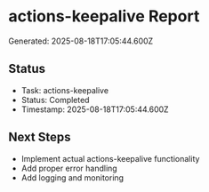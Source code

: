 # actions-keepalive Report

Generated: 2025-08-18T17:05:44.600Z

## Status
- Task: actions-keepalive
- Status: Completed
- Timestamp: 2025-08-18T17:05:44.600Z

## Next Steps
- Implement actual actions-keepalive functionality
- Add proper error handling
- Add logging and monitoring
